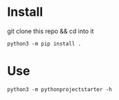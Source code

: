 # Install

git clone this repo && cd into it
```
python3 -m pip install .
```
# Use
```
python3 -m pythonprojectstarter -h
```
